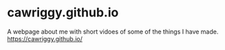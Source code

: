 # cawriggy.github.io
A webpage about me with short vidoes of some of the things I have made.
https://cawriggy.github.io/
